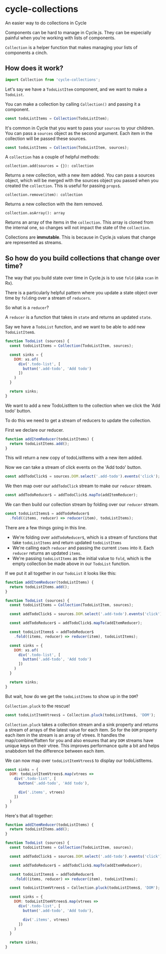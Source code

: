 # cycle-collections
An easier way to do collections in Cycle

Components can be hard to manage in Cycle.js. They can be especially painful when you're working with lists of components.

`Collection` is a helper function that makes managing your lists of components a cinch.

How does it work?
---

<!-- share-code-between-examples -->

```js
import Collection from 'cycle-collections';
```

Let's say we have a `TodoListItem` component, and we want to make a `TodoList`.

You can make a collection by calling `Collection()` and passing it a component.

```js
const todoListItems = Collection(TodoListItem);
```

It's common in Cycle that you want to pass your `sources` to your children. You can pass a `sources` object as the second argument. Each item in the collection will be passed these sources.

```js
const todoListItems = Collection(TodoListItem, sources);
```

A `collection` has a couple of helpful methods:

  `collection.add(sources = {}): collection`

Returns a new collection, with a new item added. You can pass a sources object, which will be merged with the sources object you passed when you created the `collection`. This is useful for passing `props$`.

  `collection.remove(item): collection`

Returns a new collection with the item removed.

  `collection.asArray(): array`

Returns an array of the items in the `collection`. This array is cloned from the internal one, so changes will not impact the state of the `collection`.

Collections are **immutable**. This is because in Cycle.js values that change are represented as streams.

So how do you build collections that change over time?
---

The way that you build state over time in Cycle.js is to use `fold` (aka `scan` in Rx).

There is a particularly helpful pattern where you update a state object over time by `fold`ing over a stream of `reducers`.

So what is a `reducer`?

A `reducer` is a function that takes in `state` and returns an updated `state`.

Say we have a `TodoList` function, and we want to be able to add new `TodoListItem`s.

```js
function TodoList (sources) {
  const todoListItems = Collection(TodoListItem, sources);

  const sinks = {
    DOM: xs.of(
      div('.todo-list', [
        button('.add-todo', 'Add todo')
      ])
    )
  }

  return sinks;
}
```

We want to add a new TodoListItem to the collection when we click the 'Add todo' button.

To do this we need to get a stream of reducers to update the collection.

First we declare our reducer.

```js
function addItemReducer(todoListItems) {
  return todoListItems.add();
}
```

This will return a new copy of todoListItems with a new item added.

Now we can take a stream of click events on the 'Add todo' button.

```js
const addTodoClick$ = sources.DOM.select('.add-todo').events('click');
```

We then map over our `addTodoClick` stream to make our `reducer` stream.

```js
const addTodoReducer$ = addTodoClick$.mapTo(addItemReducer);
```

We can then build our collection stream by folding over our `reducer` stream.

```js
const todoListItems$ = addTodoReducer$
  .fold((items, reducer) => reducer(item), todoListItems);
```

There are a few things going in this line.
 * We're folding over `addTodoReducer$`, which is a stream of functions that take `todoListItems` and return updated `todoListItems`
 * We're calling each `reducer` and passing the current `items` into it. Each `reducer` returns an updated `items`.
 * We're passing `todoListItems` as the initial value to `fold`, which is the empty collection be made above in our `TodoList` function.

 If we put it all together in our `TodoList` it looks like this:

```js
function addItemReducer(todoListItems) {
  return todoListItems.add();
}

function TodoList (sources) {
  const todoListItems = Collection(TodoListItem, sources);

  const addTodoClick$ = sources.DOM.select('.add-todo').events('click');

  const addTodoReducer$ = addTodoClick$.mapTo(addItemReducer);

  const todoListItems$ = addTodoReducer$
    .fold((items, reducer) => reducer(item), todoListItems);

  const sinks = {
    DOM: xs.of(
      div('.todo-list', [
        button('.add-todo', 'Add todo')
      ])
    )
  }

  return sinks;
}
```

But wait, how do we get the `todoListItems` to show up in the `DOM`?

`Collection.pluck` to the rescue!

```js
const todoListItemVtrees$ = Collection.pluck(todoListItems$, 'DOM');
```

`Collection.pluck` takes a collection stream and a sink property and returns a stream of arrays of the latest value for each item. So for the `DOM` property each item in the stream is an array of vtrees. It handles the map/combine/flatten for you and also ensures that any `DOM` streams have unique keys on their vtree. This improves performance quite a bit and helps snabbdom tell the difference between each item.

We can now map over `todoListItemVtrees$` to display our todoListItems.

```js
const sinks = {
  DOM: todoListItemVtrees$.map(vtrees =>
    div('.todo-list', [
      button('.add-todo', 'Add todo'),

      div('.items', vtrees)
    ])
  )
}
```

Here's that all together:

```js
function addItemReducer(todoListItems) {
  return todoListItems.add();
}

function TodoList (sources) {
  const todoListItems = Collection(TodoListItem, sources);

  const addTodoClick$ = sources.DOM.select('.add-todo').events('click');

  const addTodoReducer$ = addTodoClick$.mapTo(addItemReducer);

  const todoListItems$ = addTodoReducer$
    .fold((items, reducer) => reducer(item), todoListItems);

  const todoListItemVtrees$ = Collection.pluck(todoListItems$, 'DOM');

  const sinks = {
    DOM: todoListItemVtrees$.map(vtrees =>
      div('.todo-list', [
        button('.add-todo', 'Add todo'),

        div('.items', vtrees)
      ])
    )
  }

  return sinks;
}
```

